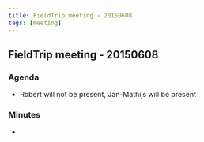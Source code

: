 ```yaml
---
title: FieldTrip meeting - 20150608
tags: [meeting]
---
```


## FieldTrip meeting - 20150608

### Agenda

*  Robert will not be present, Jan-Mathijs will be present

### Minutes

*  

